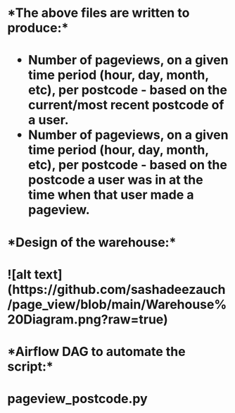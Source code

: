 <h1>*The above files are written to produce:*<h1>

- Number of pageviews, on a given time period (hour, day, month, etc), per postcode - based on the current/most recent postcode of a user.
- Number of pageviews, on a given time period (hour, day, month, etc), per postcode - based on the postcode a user was in at the time when that user made a pageview.

<h1>*Design of the warehouse:*<h1>
![alt text](https://github.com/sashadeezauch/page_view/blob/main/Warehouse%20Diagram.png?raw=true)

<h1>*Airflow DAG to automate the script:*<h1>
pageview_postcode.py
